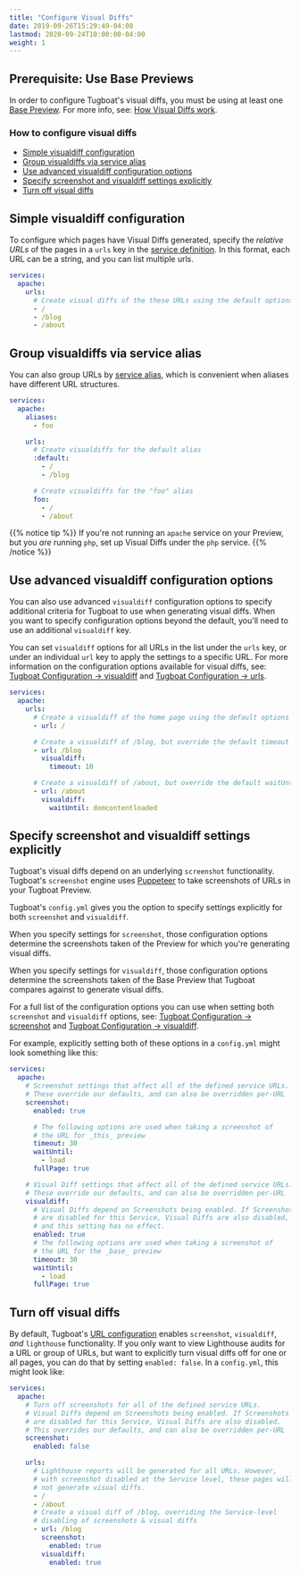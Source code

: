 ```yaml
---
title: "Configure Visual Diffs"
date: 2019-09-26T15:29:49-04:00
lastmod: 2020-09-24T10:00:00-04:00
weight: 1
---
```


## Prerequisite: Use Base Previews

In order to configure Tugboat's visual diffs, you must be using at least one
[Base Preview](/building-a-preview/work-with-base-previews/). For more info, see:
[How Visual Diffs work](../using-visual-diffs/).

### How to configure visual diffs

- [Simple visualdiff configuration](#simple-visualdiff-configuration)
- [Group visualdiffs via service alias](#group-visualdiffs-via-service-alias)
- [Use advanced visualdiff configuration options](#use-advanced-visualdiff-configuration-options)
- [Specify screenshot and visualdiff settings explicitly](#specify-screenshot-and-visualdiff-settings-explictly)
- [Turn off visual diffs](#turn-off-visual-diffs)

## Simple visualdiff configuration

To configure which pages have Visual Diffs generated, specify the _relative URLs_ of the pages in a `urls` key in the
[service definition](/setting-up-services/). In this format, each URL can be a string, and you can list multiple urls.

```yaml
services:
  apache:
    urls:
      # Create visual diffs of the these URLs using the default options
      - /
      - /blog
      - /about
```

## Group visualdiffs via service alias

You can also group URLs by [service alias](/reference/tugboat-configuration/#aliases), which is convenient when aliases
have different URL structures.

```yaml
services:
  apache:
    aliases:
      - foo

    urls:
      # Create visualdiffs for the default alias
      :default:
        - /
        - /blog

      # Create visualdiffs for the "foo" alias
      foo:
        - /
        - /about
```

{{% notice tip %}} If you're not running an `apache` service on your Preview, but you _are_ running `php`, set up Visual
Diffs under the `php` service. {{% /notice %}}

## Use advanced visualdiff configuration options

You can also use advanced `visualdiff` configuration options to specify additional criteria for Tugboat to use when
generating visual diffs. When you want to specify configuration options beyond the default, you'll need to use an
additional `visualdiff` key.

You can set `visualdiff` options for all URLs in the list under the `urls` key, or under an individual `url` key to
apply the settings to a specific URL. For more information on the configuration options available for visual diffs, see:
[Tugboat Configuration -> visualdiff](/reference/tugboat-configuration/#visualdiff) and
[Tugboat Configuration -> urls](/reference/tugboat-configuration/#urls).

```yaml
services:
  apache:
    urls:
      # Create a visualdiff of the home page using the default options
      - url: /

      # Create a visualdiff of /blog, but override the default timeout option
      - url: /blog
        visualdiff:
          timeout: 10

      # Create a visualdiff of /about, but override the default waitUntil option
      - url: /about
        visualdiff:
          waitUntil: domcontentloaded
```

## Specify screenshot and visualdiff settings explicitly

Tugboat's visual diffs depend on an underlying `screenshot` functionality. Tugboat's `screenshot` engine uses
[Puppeteer](https://developers.google.com/web/tools/puppeteer) to take screenshots of URLs in your Tugboat Preview.

Tugboat's `config.yml` gives you the option to specify settings explicitly for both `screenshot` and `visualdiff`.

When you specify settings for `screenshot`, those configuration options determine the screenshots taken of the Preview
for which you're generating visual diffs.

When you specify settings for `visualdiff`, those configuration options determine the screenshots taken of the Base
Preview that Tugboat compares against to generate visual diffs.

For a full list of the configuration options you can use when setting both `screenshot` and `visualdiff` options, see:
[Tugboat Configuration -> screenshot](/reference/tugboat-configuration/#screenshot) and
[Tugboat Configuration -> visualdiff](/reference/tugboat-configuration/#visualdiff).

For example, explicitly setting both of these options in a `config.yml` might look something like this:

```yaml
services:
  apache:
    # Screenshot settings that affect all of the defined service URLs.
    # These override our defaults, and can also be overridden per-URL
    screenshot:
      enabled: true

      # The following options are used when taking a screenshot of
      # the URL for _this_ preview
      timeout: 30
      waitUntil:
        - load
      fullPage: true

    # Visual Diff settings that affect all of the defined service URLs.
    # These override our defaults, and can also be overridden per-URL
    visualdiff:
      # Visual Diffs depend on Screenshots being enabled. If Screenshots
      # are disabled for this Service, Visual Diffs are also disabled,
      # and this setting has no effect.
      enabled: true
      # The following options are used when taking a screenshot of
      # the URL for the _base_ preview
      timeout: 30
      waitUntil:
        - load
      fullPage: true
```

## Turn off visual diffs

By default, Tugboat's [URL configuration](/reference/tugboat-configuration/#urls) enables `screenshot`, `visualdiff`,
_and_ `lighthouse` functionality. If you only want to view Lighthouse audits for a URL or group of URLs, but want to
explicitly turn visual diffs off for one or all pages, you can do that by setting `enabled: false`. In a `config.yml`,
this might look like:

```yaml
services:
  apache:
    # Turn off screenshots for all of the defined service URLs.
    # Visual Diffs depend on Screenshots being enabled. If Screenshots
    # are disabled for this Service, Visual Diffs are also disabled.
    # This overrides our defaults, and can also be overridden per-URL
    screenshot:
      enabled: false

    urls:
      # Lighthouse reports will be generated for all URLs. However,
      # with screenshot disabled at the Service level, these pages will
      # not generate visual diffs.
      - /
      - /about
      # Create a visual diff of /blog, overriding the Service-level
      # disabling of screenshots & visual diffs
      - url: /blog
        screenshot:
          enabled: true
        visualdiff:
          enabled: true
```
